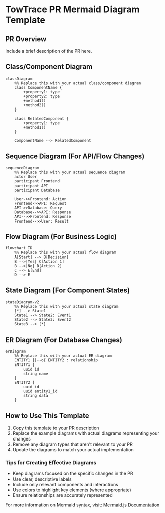 # TowTrace PR Mermaid Diagram Template

## PR Overview
Include a brief description of the PR here.

## Class/Component Diagram
```mermaid
classDiagram
    %% Replace this with your actual class/component diagram
    class ComponentName {
        +property1: type
        +property2: type
        +method1()
        +method2()
    }
    
    class RelatedComponent {
        +property1: type
        +method1()
    }
    
    ComponentName --> RelatedComponent
```

## Sequence Diagram (For API/Flow Changes)
```mermaid
sequenceDiagram
    %% Replace this with your actual sequence diagram
    actor User
    participant Frontend
    participant API
    participant Database
    
    User->>Frontend: Action
    Frontend->>API: Request
    API->>Database: Query
    Database-->>API: Response
    API-->>Frontend: Response
    Frontend-->>User: Result
```

## Flow Diagram (For Business Logic)
```mermaid
flowchart TD
    %% Replace this with your actual flow diagram
    A[Start] --> B{Decision}
    B -->|Yes| C[Action 1]
    B -->|No| D[Action 2]
    C --> E[End]
    D --> E
```

## State Diagram (For Component States)
```mermaid
stateDiagram-v2
    %% Replace this with your actual state diagram
    [*] --> State1
    State1 --> State2: Event1
    State2 --> State3: Event2
    State3 --> [*]
```

## ER Diagram (For Database Changes)
```mermaid
erDiagram
    %% Replace this with your actual ER diagram
    ENTITY1 ||--o{ ENTITY2 : relationship
    ENTITY1 {
        uuid id
        string name
    }
    ENTITY2 {
        uuid id
        uuid entity1_id
        string data
    }
```

## How to Use This Template
1. Copy this template to your PR description
2. Replace the example diagrams with actual diagrams representing your changes
3. Remove any diagram types that aren't relevant to your PR
4. Update the diagrams to match your actual implementation

### Tips for Creating Effective Diagrams
- Keep diagrams focused on the specific changes in the PR
- Use clear, descriptive labels
- Include only relevant components and interactions
- Use colors to highlight key elements (where appropriate)
- Ensure relationships are accurately represented

For more information on Mermaid syntax, visit: [Mermaid.js Documentation](https://mermaid.js.org/)